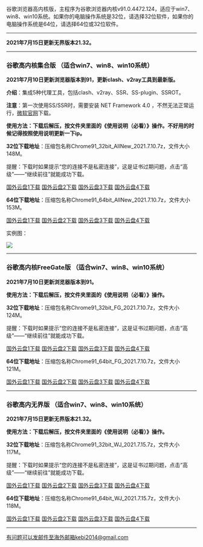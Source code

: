 谷歌浏览器高内核版，主程序为谷歌浏览器内核v91.0.4472.124，适应于win7、win8、win10系统。如果你的电脑操作系统是32位，请选择32位软件，如果你的电脑操作系统是64位，请选择64位或32位软件。

***

**2021年7月15日更新无界版本21.32。**

***

### 谷歌高内核集合版  （适合win7、win8、win10系统）

**2021年7月10日更新浏览器版本到91，更新clash、v2ray工具到最新版。**

**介绍**：集成5种代理工具，包括clash、v2ray、SSR、SS-plugin、SSROT。

**注意**：第一次使用SS/SSR时，需要安装 NET Framework 4.0 ，不然无法正常运行，[微软官网](https://www.microsoft.com/zh-cn/download/details.aspx?id=17718)下载。

**使用方法：下载后解压，按文件夹里面的《使用说明（必看）》操作。不好用的时候记得按照使用说明更新一下ip。**

**32位下载地址**：压缩包名称Chrome91_32bit_AllNew_2021.7.10.7z，文件大小148M。

提醒：下载时如果提示“您的连接不是私密连接”，这是证书过期问题，点击“高级”——“继续前往”就能成功下载。

[国外云盘1下载](https://tr101.free4444.xyz/Chrome91_32bit_AllNew_2021.7.10.7z) 
[国外云盘2下载](https://tr61.free4444.xyz/Chrome91_32bit_AllNew_2021.7.10.7z) 
[国外云盘3下载](http://tr91.free4444.xyz/Chrome91_32bit_AllNew_2021.7.10.7z) 
[国外云盘4下载](https://tr71.free4444.xyz/Chrome91_32bit_AllNew_2021.7.10.7z) 

**64位下载地址**：压缩包名称Chrome91_64bit_AllNew_2021.7.10.7z，文件大小153M。

[国外云盘1下载](https://tr101.free4444.xyz/Chrome91_64bit_AllNew_2021.7.10.7z) 
[国外云盘2下载](https://tr61.free4444.xyz/Chrome91_64bit_AllNew_2021.7.10.7z) 
[国外云盘3下载](http://tr91.free4444.xyz/Chrome91_64bit_AllNew_2021.7.10.7z) 
[国外云盘4下载](https://tr71.free4444.xyz/Chrome91_64bit_AllNew_2021.7.10.7z) 

实例图：

![](https://cdn.jsdelivr.net/gh/Alvin9999/pac2/softimag/chrome90-2.PNG)

***

### 谷歌高内核FreeGate版  （适合win7、win8、win10系统）

**2021年7月10日更新浏览器版本到91。**

**使用方法：下载后解压，按文件夹里面的《使用说明（必看）》操作。**

**32位下载地址**：压缩包名称Chrome91_32bit_FG_2021.7.10.7z，文件大小124M。

提醒：下载时如果提示“您的连接不是私密连接”，这是证书过期问题，点击“高级”——“继续前往”就能成功下载。

[国外云盘1下载](https://tr101.free4444.xyz/Chrome91_32bit_FG_2021.7.10.7z) 
[国外云盘2下载](https://tr71.free4444.xyz/Chrome91_32bit_FG_2021.7.10.7z) 
[国外云盘3下载](https://tr61.free4444.xyz/Chrome91_32bit_FG_2021.7.10.7z) 
[国外云盘4下载](http://tr91.free4444.xyz/Chrome91_32bit_FG_2021.7.10.7z) 

**64位下载地址**：压缩包名称Chrome91_64bit_FG_2021.7.10.7z，文件大小121M。

[国外云盘1下载](https://tr101.free4444.xyz/Chrome91_64bit_FG_2021.7.10.7z) 
[国外云盘2下载](https://tr71.free4444.xyz/Chrome91_64bit_FG_2021.7.10.7z) 
[国外云盘3下载](https://tr61.free4444.xyz/Chrome91_64bit_FG_2021.7.10.7z) 
[国外云盘4下载](http://tr91.free4444.xyz/Chrome91_64bit_FG_2021.7.10.7z) 

***

### 谷歌高内无界版  （适合win7、win8、win10系统）

**2021年7月15日更新无界版本21.32。**

**使用方法：下载后解压，按文件夹里面的《使用说明（必看）》操作。**

**32位下载地址**：压缩包名称Chrome91_32bit_WJ_2021.7.15.7z，文件大小117M。

提醒：下载时如果提示“您的连接不是私密连接”，这是证书过期问题，点击“高级”——“继续前往”就能成功下载。

[国外云盘1下载](https://tr101.free4444.xyz/Chrome91_32bit_WJ_2021.7.15.7z) 
[国外云盘2下载](https://tr71.free4444.xyz/Chrome91_32bit_WJ_2021.7.15.7z) 
[国外云盘3下载](https://tr61.free4444.xyz/Chrome91_32bit_WJ_2021.7.15.7z) 
[国外云盘4下载](http://tr91.free4444.xyz/Chrome91_32bit_WJ_2021.7.15.7z) 

**64位下载地址**：压缩包名称Chrome91_64bit_WJ_2021.7.15.7z，文件大小118M。

[国外云盘1下载](https://tr101.free4444.xyz/Chrome91_64bit_WJ_2021.7.15.7z) 
[国外云盘2下载](https://tr71.free4444.xyz/Chrome91_64bit_WJ_2021.7.15.7z) 
[国外云盘3下载](https://tr61.free4444.xyz/Chrome91_64bit_WJ_2021.7.15.7z) 
[国外云盘4下载](http://tr91.free4444.xyz/Chrome91_64bit_WJ_2021.7.15.7z) 

***

有问题可以发邮件至海外邮箱kebi2014@gmail.com